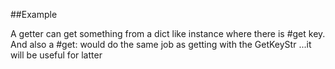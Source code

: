 
<!---
FrozenIsBool True
-->

##Example

A getter can get something from a dict like instance where there is #get key.
And also a #get:<KeyStr> would do the same job as getting with the GetKeyStr <KeyStr>
...it will be useful for latter
